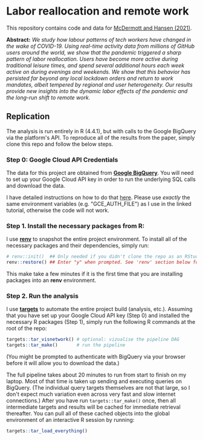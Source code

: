 # Labor reallocation and remote work 

This repository contains code and data for
[McDermott and Hansen (2021)](https://www.nber.org/papers/w29598).

**Abstract:**
_We study how labour patterns of tech workers have changed in the wake of
COVID-19. Using real-time activity data from millions of GitHub users around the
world, we show that the pandemic triggered a sharp pattern of labor
reallocation. Users have become more active during traditional leisure times,
and spend several additional hours each week active on during evenings and
weekends. We show that this behavior has persisted far beyond any local lockdown
orders and return to work mandates, albeit tempered by regional and user
heterogeneity. Our results provide new insights into the dynamic labor effects
of the pandemic and the long-run shift to remote work._

## Replication

The analysis is run entirely in R (4.4.1), but with calls to the Google BigQuery
via the platform's API. To reproduce all of the results from the paper, simply
clone this repo and follow the below steps.

### Step 0: Google Cloud API Credentials

The data for this project are obtained from 
[**Google BigQuery**](https://console.cloud.google.com/bigquery). You will need
to set up your Google Cloud API key in order to run the underlying SQL calls and 
download the data. 

I have detailed instructions on how to do that 
[here](https://raw.githack.com/uo-ec607/lectures/master/14-gce-ii/14-gce-ii.html#Google_Cloud_API_Service_Account_key). 
Please use *exactly* the same environment variables (e.g. "GCE_AUTH_FILE") as I
use in the linked tutorial, otherwise the code will not work.

### Step 1. Install the necessary packages from R:

I use [**renv**](https://rstudio.github.io/renv/) to snapshot the entire project 
environment. To install all of the necessary packages and their dependencies, 
simply run:

```r
# renv::init()  ## Only needed if you didn't clone the repo as an RStudio Project
renv::restore() ## Enter "y" when prompted. See 'renv' section below for details.
```

This make take a few minutes if it is the first time that you are installing
packages into an **renv** environment.


### Step 2. Run the analysis

I use [**targets**](https://books.ropensci.org/targets/) to automate the entire 
project build (analysis, etc.). Assuming that you have set up your Google Cloud 
API key (Step 0) and installed the necessary R packages (Step 1), simply run the
following R commands at the root of the repo: 

```r
targets::tar_visnetwork() # optional: vizualise the pipeline DAG
targets::tar_make()       # run the pipeline
```

(You might be prompted to authenticate with BigQuery via your browser before it 
will allow you to download the data.)

The full pipeline takes about 20 minutes to run from start to finish on my
laptop. Most of that time is taken up sending and executing queries on BigQuery.
(The individual query targets themselves are not that large, so I don't expect
much variation even across very fast and slow internet connections.) After you
have run `targets::tar_make()` once, then all intermediate targets and results 
will be cached for immediate retrieval thereafter. You can pull all of these 
cached objects into the global environment of an interactive R session by
running:

```r
targets::tar_load_everything()
```